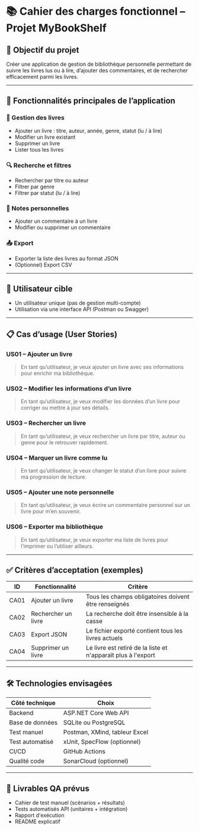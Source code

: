 # 📚 Cahier des charges fonctionnel – Projet MyBookShelf

## 🧭 Objectif du projet

Créer une application de gestion de bibliothèque personnelle permettant de suivre les livres lus ou à lire, d’ajouter des commentaires, et de rechercher efficacement parmi les livres.

---

## 🔧 Fonctionnalités principales de l’application

### 📘 Gestion des livres
- Ajouter un livre : titre, auteur, année, genre, statut (lu / à lire)
- Modifier un livre existant
- Supprimer un livre
- Lister tous les livres

### 🔍 Recherche et filtres
- Rechercher par titre ou auteur
- Filtrer par genre
- Filtrer par statut (lu / à lire)

### 📝 Notes personnelles
- Ajouter un commentaire à un livre
- Modifier ou supprimer un commentaire

### 📤 Export
- Exporter la liste des livres au format JSON
- (Optionnel) Export CSV

---

## 👤 Utilisateur cible
- Un utilisateur unique (pas de gestion multi-compte)
- Utilisation via une interface API (Postman ou Swagger)

---

## 📋 Cas d’usage (User Stories)

### US01 – Ajouter un livre
> En tant qu’utilisateur, je veux ajouter un livre avec ses informations pour enrichir ma bibliothèque.

### US02 – Modifier les informations d’un livre
> En tant qu’utilisateur, je veux modifier les données d’un livre pour corriger ou mettre à jour ses détails.

### US03 – Rechercher un livre
> En tant qu’utilisateur, je veux rechercher un livre par titre, auteur ou genre pour le retrouver rapidement.

### US04 – Marquer un livre comme lu
> En tant qu’utilisateur, je veux changer le statut d’un livre pour suivre ma progression de lecture.

### US05 – Ajouter une note personnelle
> En tant qu’utilisateur, je veux écrire un commentaire personnel sur un livre pour m’en souvenir.

### US06 – Exporter ma bibliothèque
> En tant qu’utilisateur, je veux exporter ma liste de livres pour l’imprimer ou l’utiliser ailleurs.

---

## ✅ Critères d’acceptation (exemples)

| ID | Fonctionnalité | Critère |
|----|----------------|---------|
| CA01 | Ajouter un livre | Tous les champs obligatoires doivent être renseignés |
| CA02 | Rechercher un livre | La recherche doit être insensible à la casse |
| CA03 | Export JSON | Le fichier exporté contient tous les livres actuels |
| CA04 | Supprimer un livre | Le livre est retiré de la liste et n'apparaît plus à l'export |

---

## 🛠 Technologies envisagées

| Côté technique | Choix |
|----------------|-------|
| Backend | ASP.NET Core Web API |
| Base de données | SQLite ou PostgreSQL |
| Test manuel | Postman, XMind, tableur Excel |
| Test automatisé | xUnit, SpecFlow (optionnel) |
| CI/CD | GitHub Actions |
| Qualité code | SonarCloud (optionnel) |

---

## 📌 Livrables QA prévus

- Cahier de test manuel (scénarios + résultats)
- Tests automatisés API (unitaires + intégration)
- Rapport d'exécution
- README explicatif
